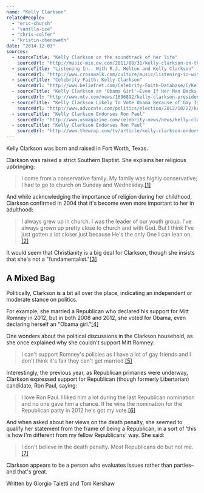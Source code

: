 ```yaml
---
name: "Kelly Clarkson"
relatedPeople:
  - "eric-church"
  - "vanilla-ice"
  - "chris-colfer"
  - "kristin-chenoweth"
date: "2014-12-03"
sources:
  - sourceTitle: "Kelly Clarkson on the soundtrack of her life"
    sourceUrl: "http://music-mix.ew.com/2011/08/31/kelly-clarkson-on-the-soundtrack-of-her-life-read-her-exclusive-ew-interview-here/"
  - sourceTitle: "Listening In.. With R.J. Helton and Kelly Clarkson"
    sourceUrl: "http://www.crosswalk.com/culture/music/listening-in-with-rj-helton-and-kelly-clarkson-1263775.html"
  - sourceTitle: "Celebrity Faith: Kelly Clarkson"
    sourceUrl: "http://www.beliefnet.com/Celebrity-Faith-Database/C/Kelly-Clarkson.aspx"
  - sourceTitle: "Kelly Clarkson an 'Obama Girl'–Even If Her Man Backs Romney"
    sourceUrl: "http://www.mtv.com/news/1696892/kelly-clarkson-presidential-election-barack-obama/"
  - sourceTitle: "Kelly Clarkson Likely To Vote Obama Because of Gay Issues"
    sourceUrl: "http://www.advocate.com/politics/election/2012/10/22/kelly-clarkson-likely-vote-obama-because-gay-issues"
  - sourceTitle: "Kelly Clarkson Endorses Ron Paul"
    sourceUrl: "http://www.usmagazine.com/celebrity-news/news/kelly-clarkson-endorses-ron-paul-20112912"
  - sourceTitle: "Kelly Clarkson Endorses Ron Paul"
    sourceUrl: "http://www.thewrap.com/tv/article/kelly-clarkson-endorses-ron-paul-33968/"
---
```


Kelly Clarkson was born and raised in Fort Worth, Texas.

Clarkson was raised a strict Southern Baptist. She explains her religious upbringing:

>I come from a conservative family. My family was highly conservative; I had to go to church on Sunday and Wednesday.<a class="source-citation" href="http://music-mix.ew.com/2011/08/31/kelly-clarkson-on-the-soundtrack-of-her-life-read-her-exclusive-ew-interview-here/" title="Kelly Clarkson on the soundtrack of her life">[1]</a>

And while acknowledging the importance of religion during her childhood, Clarkson confirmed in 2004 that it's become even more important to her in adulthood:

>I always grew up in church. I was the leader of our youth group. I've always grown up pretty close to church and with God. But I think I've just gotten a lot closer just because He's the only One I can lean on.<a class="source-citation" href="http://www.crosswalk.com/culture/music/listening-in-with-rj-helton-and-kelly-clarkson-1263775.html" title="Listening In.. With R.J. Helton and Kelly Clarkson">[2]</a>

It would seem that Christianity is a big deal for Clarkson, though she insists that she's not a "fundamentalist."<a class="source-citation" href="http://www.beliefnet.com/Celebrity-Faith-Database/C/Kelly-Clarkson.aspx" title="Celebrity Faith: Kelly Clarkson">[3]</a>

## A Mixed Bag

Politically, Clarkson is a bit all over the place, indicating an independent or moderate stance on politics.

For example, she married a Republican who declared his support for Mitt Romney in 2012, but in both 2008 and 2012, she voted for Obama, even declaring herself an "Obama girl."<a class="source-citation" href="http://www.mtv.com/news/1696892/kelly-clarkson-presidential-election-barack-obama/" title="Kelly Clarkson an &apos;Obama Girl&apos;–Even If Her Man Backs Romney">[4]</a>

One wonders about the political discussions in the Clarkson household, as she once explained why she couldn't support Mitt Romney:

>I can't support Romney's policies as I have a lot of gay friends and I don't think it's fair they can't get married.<a class="source-citation" href="http://www.advocate.com/politics/election/2012/10/22/kelly-clarkson-likely-vote-obama-because-gay-issues" title="Kelly Clarkson Likely To Vote Obama Because of Gay Issues">[5]</a>

Interestingly, the previous year, as Republican primaries were underway, Clarkson expressed support for Republican (though formerly Libertarian) candidate, Ron Paul, saying:

>I love Ron Paul. I liked him a lot during the last Republican nomination and no one gave him a chance. If he wins the nomination for the Republican party in 2012 he's got my vote.<a class="source-citation" href="http://www.usmagazine.com/celebrity-news/news/kelly-clarkson-endorses-ron-paul-20112912" title="Kelly Clarkson Endorses Ron Paul">[6]</a>

And when asked about her views on the death penalty, she seemed to qualify her statement from the frame of being a Republican, in a sort of 'this is how I'm different from my fellow Republicans' way. She said:

>I don't believe in the death penalty. Most Republicans do but not me.<a class="source-citation" href="http://www.thewrap.com/tv/article/kelly-clarkson-endorses-ron-paul-33968/" title="Kelly Clarkson Endorses Ron Paul">[7]</a>

Clarkson appears to be a person who evaluates issues rather than parties–and that's great.

Written by Giorgio Taietti and Tom Kershaw